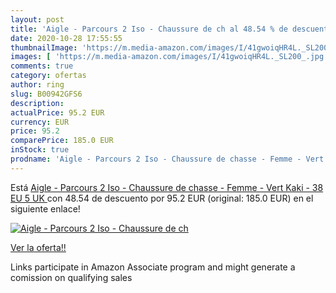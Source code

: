 ```yaml
---
layout: post
title: 'Aigle - Parcours 2 Iso - Chaussure de ch al 48.54 % de descuento'
date: 2020-10-28 17:55:55
thumbnailImage: 'https://m.media-amazon.com/images/I/41gwoiqHR4L._SL200_.jpg'
images: [ 'https://m.media-amazon.com/images/I/41gwoiqHR4L._SL200_.jpg' ]
comments: true
category: ofertas
author: ring
slug: B00942GFS6
description:
actualPrice: 95.2 EUR
currency: EUR
price: 95.2
comparePrice: 185.0 EUR
inStock: true
prodname: 'Aigle - Parcours 2 Iso - Chaussure de chasse - Femme - Vert  Kaki  - 38 EU  5 UK '
---
```


Está [Aigle - Parcours 2 Iso - Chaussure de chasse - Femme - Vert  Kaki  - 38 EU  5 UK ](https://www.amazon.fr/dp/B00942GFS6/?tag=tolees0d-21) con 48.54 de descuento por 95.2 EUR (original: 185.0 EUR) en el siguiente enlace!

[![Aigle - Parcours 2 Iso - Chaussure de ch](https://m.media-amazon.com/images/I/41gwoiqHR4L._SL200_.jpg)](https://www.amazon.fr/dp/B00942GFS6/?tag=tolees0d-21)

[Ver la oferta!!](https://www.amazon.fr/dp/B00942GFS6/?tag=tolees0d-21)

Links participate in Amazon Associate program and might generate a comission on qualifying sales


